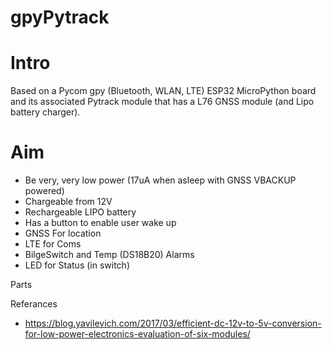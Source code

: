 gpyPytrack
=========

Intro
==========
Based on a Pycom gpy (Bluetooth, WLAN, LTE) ESP32 MicroPython board and its associated Pytrack module that has a L76 GNSS module (and Lipo battery charger).

Aim
==========
* Be very, very low power (17uA when asleep with GNSS VBACKUP powered)
* Chargeable from 12V
* Rechargeable LIPO battery
* Has a button to enable user wake up
* GNSS For location
* LTE for Coms
* BilgeSwitch and Temp (DS18B20) Alarms
* LED for Status (in switch)

Parts

Referances
* https://blog.yavilevich.com/2017/03/efficient-dc-12v-to-5v-conversion-for-low-power-electronics-evaluation-of-six-modules/
